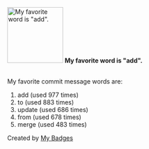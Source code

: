 <img src="https://my-badges.github.io/my-badges/favorite-word.png" alt="My favorite word is &quot;add&quot;." title="My favorite word is &quot;add&quot;." width="128">
<strong>My favorite word is &quot;add&quot;.</strong>
<br><br>

My favorite commit message words are:

1. add (used 977 times)
2. to (used 883 times)
3. update (used 686 times)
4. from (used 678 times)
5. merge (used 483 times)


Created by <a href="https://github.com/my-badges/my-badges">My Badges</a>